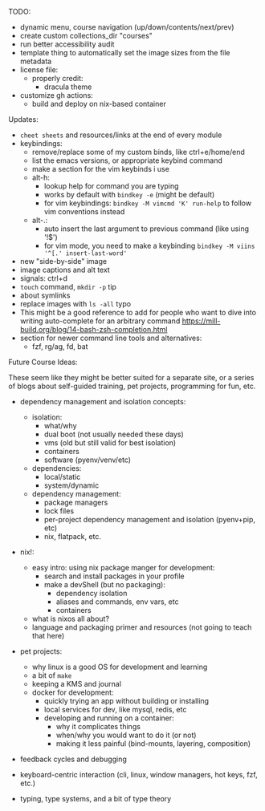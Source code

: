 TODO:

- dynamic menu, course navigation (up/down/contents/next/prev)
- create custom collections_dir "courses"
- run better accessibility audit
- template thing to automatically set the image sizes from the file metadata
- license file:
  * properly credit:
    + dracula theme
- customize gh actions:
  * build and deploy on nix-based container


Updates:

- `cheet sheets` and resources/links at the end of every module
- keybindings:
  * remove/replace some of my custom binds, like ctrl+e/home/end
  * list the emacs versions, or appropriate keybind command
  * make a section for the vim keybinds i use
  * alt-h:
    + lookup help for command you are typing
    + works by default with `bindkey -e` (might be default)
    + for vim keybindings: `bindkey -M vimcmd 'K' run-help` to follow vim conventions instead
  * alt-.:
    + auto insert the last argument to previous command (like using '!$')
    + for vim mode, you need to make a keybinding `bindkey -M viins '^[.' insert-last-word'`
- new "side-by-side" image
- image captions and alt text
- signals: ctrl+d
- `touch` command, `mkdir -p` tip
- about symlinks
- replace images with `ls -all` typo
- This might be a good reference to add for people who want to dive into writing auto-complete for an arbitrary command https://mill-build.org/blog/14-bash-zsh-completion.html
- section for newer command line tools and alternatives:
  * fzf, rg/ag, fd, bat


Future Course Ideas:

These seem like they might be better suited for a separate site, or a series of blogs about self-guided training, pet projects, programming for fun, etc.

- dependency management and isolation concepts:
  * isolation:
    + what/why
    + dual boot (not usually needed these days)
    + vms (old but still valid for best isolation)
    + containers
    + software (pyenv/venv/etc)
  * dependencies:
    + local/static
    + system/dynamic
  * dependency management:
    + package managers
    + lock files
    + per-project dependency management and isolation (pyenv+pip, etc)
    + nix, flatpack, etc.

- nix!:
  * easy intro: using nix package manger for development:
    + search and install packages in your profile
    + make a devShell (but no packaging):
      + dependency isolation
      + aliases and commands, env vars, etc
      + containers
  * what is nixos all about?
  * language and packaging primer and resources (not going to teach that here)

- pet projects:
  * why linux is a good OS for development and learning
  * a bit of `make`
  * keeping a KMS and journal
  * docker for development:
    + quickly trying an app without building or installing
    + local services for dev, like mysql, redis, etc
    + developing and running on a container:
      + why it complicates things
      + when/why you would want to do it (or not)
      + making it less painful (bind-mounts, layering, composition)

- feedback cycles and debugging

- keyboard-centric interaction (cli, linux, window managers, hot keys, fzf, etc.)

- typing, type systems, and a bit of type theory
